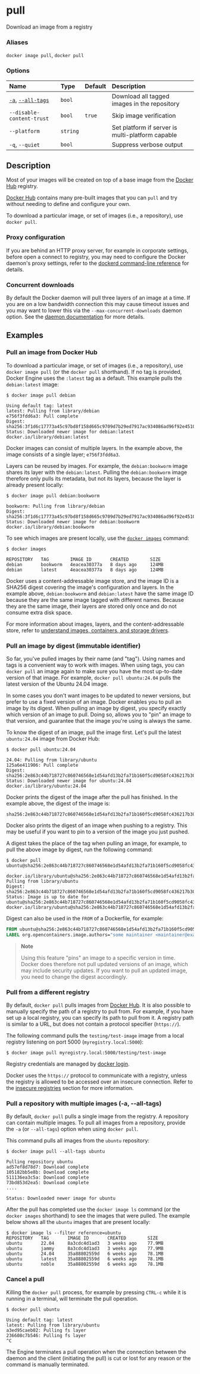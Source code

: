 # pull

<!---MARKER_GEN_START-->
Download an image from a registry

### Aliases

`docker image pull`, `docker pull`

### Options

| Name                                         | Type     | Default | Description                                      |
|:---------------------------------------------|:---------|:--------|:-------------------------------------------------|
| [`-a`](#all-tags), [`--all-tags`](#all-tags) | `bool`   |         | Download all tagged images in the repository     |
| `--disable-content-trust`                    | `bool`   | `true`  | Skip image verification                          |
| `--platform`                                 | `string` |         | Set platform if server is multi-platform capable |
| `-q`, `--quiet`                              | `bool`   |         | Suppress verbose output                          |


<!---MARKER_GEN_END-->

## Description

Most of your images will be created on top of a base image from the
[Docker Hub](https://hub.docker.com) registry.

[Docker Hub](https://hub.docker.com) contains many pre-built images that you
can `pull` and try without needing to define and configure your own.

To download a particular image, or set of images (i.e., a repository),
use `docker pull`.

### Proxy configuration

If you are behind an HTTP proxy server, for example in corporate settings,
before open a connect to registry, you may need to configure the Docker
daemon's proxy settings, refer to the [dockerd command-line reference](https://docs.docker.com/reference/cli/dockerd/#proxy-configuration)
for details.

### Concurrent downloads

By default the Docker daemon will pull three layers of an image at a time.
If you are on a low bandwidth connection this may cause timeout issues and you may want to lower
this via the `--max-concurrent-downloads` daemon option. See the
[daemon documentation](https://docs.docker.com/reference/cli/dockerd/) for more details.

## Examples

### Pull an image from Docker Hub

To download a particular image, or set of images (i.e., a repository), use
`docker image pull` (or the `docker pull` shorthand). If no tag is provided,
Docker Engine uses the `:latest` tag as a default. This example pulls the
`debian:latest` image:

```console
$ docker image pull debian

Using default tag: latest
latest: Pulling from library/debian
e756f3fdd6a3: Pull complete
Digest: sha256:3f1d6c17773a45c97bd8f158d665c9709d7b29ed7917ac934086ad96f92e4510
Status: Downloaded newer image for debian:latest
docker.io/library/debian:latest
```

Docker images can consist of multiple layers. In the example above, the image
consists of a single layer; `e756f3fdd6a3`.

Layers can be reused by images. For example, the `debian:bookworm` image shares
its layer with the `debian:latest`. Pulling the `debian:bookworm` image therefore
only pulls its metadata, but not its layers, because the layer is already present
locally:

```console
$ docker image pull debian:bookworm

bookworm: Pulling from library/debian
Digest: sha256:3f1d6c17773a45c97bd8f158d665c9709d7b29ed7917ac934086ad96f92e4510
Status: Downloaded newer image for debian:bookworm
docker.io/library/debian:bookworm
```

To see which images are present locally, use the [`docker images`](image_ls.md)
command:

```console
$ docker images

REPOSITORY   TAG        IMAGE ID       CREATED        SIZE
debian       bookworm   4eacea30377a   8 days ago     124MB
debian       latest     4eacea30377a   8 days ago     124MB
```

Docker uses a content-addressable image store, and the image ID is a SHA256
digest covering the image's configuration and layers. In the example above,
`debian:bookworm` and `debian:latest` have the same image ID because they are
the same image tagged with different names. Because they are the same image,
their layers are stored only once and do not consume extra disk space.

For more information about images, layers, and the content-addressable store,
refer to [understand images, containers, and storage drivers](https://docs.docker.com/engine/storage/drivers/).


### Pull an image by digest (immutable identifier)

So far, you've pulled images by their name (and "tag"). Using names and tags is
a convenient way to work with images. When using tags, you can `docker pull` an
image again to make sure you have the most up-to-date version of that image.
For example, `docker pull ubuntu:24.04` pulls the latest version of the Ubuntu
24.04 image.

In some cases you don't want images to be updated to newer versions, but prefer
to use a fixed version of an image. Docker enables you to pull an image by its
digest. When pulling an image by digest, you specify exactly which version
of an image to pull. Doing so, allows you to "pin" an image to that version,
and guarantee that the image you're using is always the same.

To know the digest of an image, pull the image first. Let's pull the latest
`ubuntu:24.04` image from Docker Hub:

```console
$ docker pull ubuntu:24.04

24.04: Pulling from library/ubuntu
125a6e411906: Pull complete
Digest: sha256:2e863c44b718727c860746568e1d54afd13b2fa71b160f5cd9058fc436217b30
Status: Downloaded newer image for ubuntu:24.04
docker.io/library/ubuntu:24.04
```

Docker prints the digest of the image after the pull has finished. In the example
above, the digest of the image is:

```console
sha256:2e863c44b718727c860746568e1d54afd13b2fa71b160f5cd9058fc436217b30
```

Docker also prints the digest of an image when pushing to a registry. This
may be useful if you want to pin to a version of the image you just pushed.

A digest takes the place of the tag when pulling an image, for example, to
pull the above image by digest, run the following command:

```console
$ docker pull ubuntu@sha256:2e863c44b718727c860746568e1d54afd13b2fa71b160f5cd9058fc436217b30

docker.io/library/ubuntu@sha256:2e863c44b718727c860746568e1d54afd13b2fa71b160f5cd9058fc436217b30: Pulling from library/ubuntu
Digest: sha256:2e863c44b718727c860746568e1d54afd13b2fa71b160f5cd9058fc436217b30
Status: Image is up to date for ubuntu@sha256:2e863c44b718727c860746568e1d54afd13b2fa71b160f5cd9058fc436217b30
docker.io/library/ubuntu@sha256:2e863c44b718727c860746568e1d54afd13b2fa71b160f5cd9058fc436217b30
```

Digest can also be used in the `FROM` of a Dockerfile, for example:

```dockerfile
FROM ubuntu@sha256:2e863c44b718727c860746568e1d54afd13b2fa71b160f5cd9058fc436217b30
LABEL org.opencontainers.image.authors="some maintainer <maintainer@example.com>"
```

> **Note**
>
> Using this feature "pins" an image to a specific version in time.
> Docker does therefore not pull updated versions of an image, which may include
> security updates. If you want to pull an updated image, you need to change the
> digest accordingly.


### Pull from a different registry

By default, `docker pull` pulls images from [Docker Hub](https://hub.docker.com). It is also possible to
manually specify the path of a registry to pull from. For example, if you have
set up a local registry, you can specify its path to pull from it. A registry
path is similar to a URL, but does not contain a protocol specifier (`https://`).

The following command pulls the `testing/test-image` image from a local registry
listening on port 5000 (`myregistry.local:5000`):

```console
$ docker image pull myregistry.local:5000/testing/test-image
```

Registry credentials are managed by [docker login](login.md).

Docker uses the `https://` protocol to communicate with a registry, unless the
registry is allowed to be accessed over an insecure connection. Refer to the
[insecure registries](https://docs.docker.com/reference/cli/dockerd/#insecure-registries) section for more information.


### <a name="all-tags"></a> Pull a repository with multiple images (-a, --all-tags)

By default, `docker pull` pulls a single image from the registry. A repository
can contain multiple images. To pull all images from a repository, provide the
`-a` (or `--all-tags`) option when using `docker pull`.

This command pulls all images from the `ubuntu` repository:

```console
$ docker image pull --all-tags ubuntu

Pulling repository ubuntu
ad57ef8d78d7: Download complete
105182bb5e8b: Download complete
511136ea3c5a: Download complete
73bd853d2ea5: Download complete
....

Status: Downloaded newer image for ubuntu
```

After the pull has completed use the `docker image ls` command (or the `docker images`
shorthand) to see the images that were pulled. The example below shows all the
`ubuntu` images that are present locally:

```console
$ docker image ls --filter reference=ubuntu
REPOSITORY   TAG       IMAGE ID       CREATED        SIZE
ubuntu       22.04     8a3cdc4d1ad3   3 weeks ago    77.9MB
ubuntu       jammy     8a3cdc4d1ad3   3 weeks ago    77.9MB
ubuntu       24.04     35a88802559d   6 weeks ago    78.1MB
ubuntu       latest    35a88802559d   6 weeks ago    78.1MB
ubuntu       noble     35a88802559d   6 weeks ago    78.1MB
```

### Cancel a pull

Killing the `docker pull` process, for example by pressing `CTRL-c` while it is
running in a terminal, will terminate the pull operation.

```console
$ docker pull ubuntu

Using default tag: latest
latest: Pulling from library/ubuntu
a3ed95caeb02: Pulling fs layer
236608c7b546: Pulling fs layer
^C
```

The Engine terminates a pull operation when the connection between the daemon
and the client (initiating the pull) is cut or lost for any reason or the
command is manually terminated.
